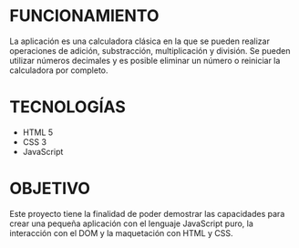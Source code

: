 # FUNCIONAMIENTO

La aplicación es una calculadora clásica en la que se pueden realizar operaciones de adición, substracción, multiplicación y división. Se pueden utilizar números decimales y es posible eliminar un número o reiniciar la calculadora por completo.

# TECNOLOGÍAS

- HTML 5
- CSS 3
- JavaScript

# OBJETIVO

Este proyecto tiene la finalidad de poder demostrar las capacidades para crear una pequeña aplicación con el lenguaje JavaScript puro, la interacción con el DOM y la maquetación con HTML y CSS.